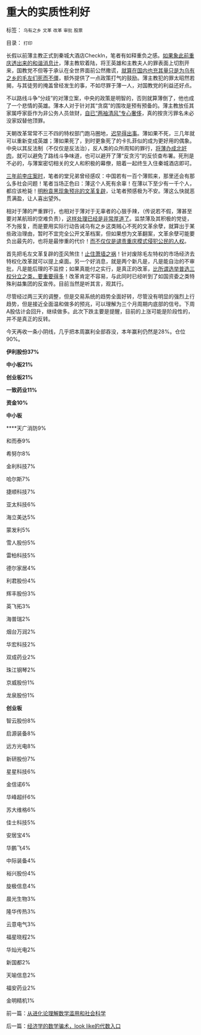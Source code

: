 # 重大的实质性利好

标签： `乌有之乡` `文革` `改革` `审批` `股票` 

目录： `打印`

长假以前薄主教正式到秦城大酒店CheckIn，笔者有如释重负之感。[如果象此前重庆透出来的和谐消息计](../../../2012/6/26/关于重庆的好消息.md)，薄主教软着陆，将王英雄和主教夫人的罪表面上切割开来，国教党不但等于承认在全世界面前公然撒谎，[就算在国内也充其量只是为乌有之乡的毛左们死而不僵](../../../2012/3/27/骂，扣帽子，偷换概念.md)，额外提供了一点政策打气的鼓励。薄主教犯的罪太昭然若揭，与其徒劳的掩盖曾经发生的事，不如尽罪于薄一人，对国教党的利益还好点。

不以路线斗争“分歧”的对薄立案，中央的政策是明智的，否则就算薄倒了，他也成了一个悲情的英雄。薄本人对于针对其“贪腐”的围攻是预有预备的。薄主教放任其家属呼家臣作为非公务人员敛财，[自已“两袖清风”专心奢侈](../../../2011/11/4/独裁者未必真独裁，贪官未必真的是贪.md)，真的按贪污罪名未必没家奴替他顶罪。

天朝改革常常不三不四的特权部门跑马圈地，[迟早得出事](http://darthvad.blog.sohu.com/223716926.html)。薄如果不死，三几年就可以重新变成英雄；薄如果死了，到时更象死了的卡扎菲似的成为更好用的偶象。中央以其反法制（不仅仅是反法治），反人类的众所周知的罪行，[将薄办成北奸肉](../../../2009/6/29/光头党打手小心荣升天国北王讳昌辉尊位.md)，就可以避免了路线斗争味道，也可以避开了薄“反贪污”的反侦查布署。死刑是不必的，与薄案密切相关的文人和积极的幕僚，赔着一起终生入住秦城酒店即可。

[三年前李庄案时](../../../2012/3/15/反思愚民打黑中的多数人暴政.md)，笔者的堂兄弟曾经感叹：中国若有一百个薄熙来，那里还会有那么多社会问题！笔者当场正色曰：薄这个人死有余辜！在薄以下至少有一千个人，都应该枪毙！[明粉袁黑现象预兆的文革复辟](../../../2008/11/8/凤凰卫视变成袁黑台，委实不智.md)，让笔者预感极为不安。薄这么快就恶贯满盈，让人喜出望外。

相对于薄的严重罪行，也相对于薄对于无辜者的心狠手辣，（传说若不假，薄甚至要对某航班的空难负责），[这样处理已经是非常厚道了](../../../2012/6/8/“出发点是好的”“为民生做了事”都不是辩护理由；.md)。监禁薄及其积极的党徒，不为报复，而是要用实际行动告诫乌有之乡这类贼心不死的文革余孽，就算出于某些政治理由，暂时不宜完全公开文革档案，但如果想为文革翻案，文革余孽可能要负出最先的，也将是最惨重的代价！[而不仅仅是谴责重庆模式侵犯公民的人权](http://darthvad.blog.sohu.com/216124630.html)。

首先把毛左文革复辟的歪风煞住！[止住萧墙之祸](http://darthvad.blog.163.com/blog/static/533994702011930542725/)！针对废除毛左特权的市场经济去特权化改革就可以提上桌面。另一个好消息，就是两个新凡是，凡是能自治的不审批，凡是能后理的不监控；如果真能付之实行，是真正的改革，[比所谓选举普选三权分立之类，要重要得多](../../../2012/5/9/坚定不移反对匆忙的政治改革.md)！改革肯定不容易，与此同时已经听到了如国资委之类特殊利益集团的反宣传。目前当然是听其言，观其行。



尽管经过两三天的调整，但是交易系统的趋势全面好转，尽管没有明显的强烈上行趋势，但是接近全面温和做多的预兆，可以理解为三个月周期内底部的信号。下周A股估计会回升，继续做多。此次下跌主要是提醒，目前的上涨可能是阶段性的，并不是真正的反转。

今天再收一条小阴线，几乎把本周赢利全部吞没，本年赢利仍然是28%。仓位90%。

**伊利股份37%**

**中小板21%**

**创业板21%**

**一致药业11%**

**资金10%**

**中小板**

****天广消防9%

和而泰9%

希努尔8%

金利科技7%

哈尔斯7%

捷顺科技7%

亚太科技6%

海立美达5%

蒙发利5%

雪人股份5%

雷柏科技5%

德尔家居4%

利君股份4%

辉丰股份3%

英飞拓3%

海普瑞2%

烟台万润2%

华宏科技2%

双成药业2%

珠江钢琴2%

京威股份1%

龙泉股份1%

**创业板**

智云股份8%

启源装备8%

远方光电8%

新研股份7%

星星科技6%

金信诺6%

华峰超纤6%

苏大维格6%

佳士科技5%

安居宝4%

华鹏飞4%

中际装备4%

裕兴股份4%

旋极信息4%

晨光生物3%

隆华传热3%

云意电气3%

福星晓程2%

华灿光电2%

新国都2%

天喻信息2%

福安药业2%

金明精机1%



前一篇：[从进化论理解数学滥用和社会科学](../../../2012/10/12/从进化论理解数学滥用和社会科学.md)

后一篇：[经济学的数学骗术，look&nbsp;like的代数入口](../../../2012/10/13/经济学的数学骗术，look&nbsp;like的代数入口.md)